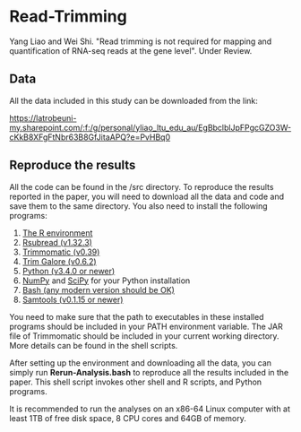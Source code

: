 # Read-Trimming
Yang Liao and Wei Shi. "Read trimming is not required for mapping and quantification of RNA-seq reads at the gene level". Under Review.

## Data
All the data included in this study can be downloaded from the link:

https://latrobeuni-my.sharepoint.com/:f:/g/personal/yliao_ltu_edu_au/EgBbclblJpFPgcGZO3W-cKkB8XFgFtNbr63B8GfJitaAPQ?e=PvHBq0

## Reproduce the results
All the code can be found in the /src directory. To reproduce the results reported in the paper, you will need to download all the data and code and save them to the same directory. You also need to install the following programs:

1. [The R environment](https://www.r-project.org/)
2. [Rsubread (v1.32.3)](https://bioconductor.org/packages/3.8/bioc/src/contrib/Archive/Rsubread/)
3. [Trimmomatic (v0.39)](http://www.usadellab.org/cms/?page=trimmomatic)
4. [Trim Galore (v0.6.2)](https://www.bioinformatics.babraham.ac.uk/projects/trim_galore/)
5. [Python (v3.4.0 or newer)](https://www.python.org/downloads/)
6. [NumPy](https://numpy.org/) and [SciPy](https://www.scipy.org/) for your Python installation
7. [Bash (any modern version should be OK)](https://www.gnu.org/software/bash/)
8. [Samtools (v0.1.15 or newer)](http://www.htslib.org/)

You need to make sure that the path to executables in these installed programs should be included in your PATH environment variable. The JAR file of Trimmomatic should be included in your current working directory. More details can be found in the shell scripts.

After setting up the environment and downloading all the data, you can simply run **Rerun-Analysis.bash** to reproduce all the results included in the paper. This shell script invokes other shell and R scripts, and Python programs.

It is recommended to run the analyses on an x86-64 Linux computer with at least 1TB of free disk space, 8 CPU cores and 64GB of memory.
